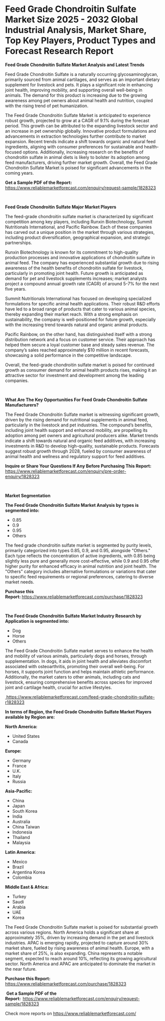 <p><h1>Feed Grade Chondroitin Sulfate Market Size 2025 - 2032 Global Industrial Analysis, Market Share, Top Key Players, Product Types and Forecast Research Report</h1></p><p><strong>Feed Grade Chondroitin Sulfate Market Analysis and Latest Trends</strong></p>
<p><p>Feed Grade Chondroitin Sulfate is a naturally occurring glycosaminoglycan, primarily sourced from animal cartilages, and serves as an important dietary supplement for livestock and pets. It plays a significant role in enhancing joint health, improving mobility, and supporting overall well-being in animals. The demand for this product is increasing due to the growing awareness among pet owners about animal health and nutrition, coupled with the rising trend of pet humanization.</p><p>The Feed Grade Chondroitin Sulfate Market is anticipated to experience robust growth, projected to grow at a CAGR of 9.1% during the forecast period. This growth can be attributed to the expanding livestock sector and an increase in pet ownership globally. Innovative product formulations and advancements in extraction technologies further contribute to market expansion. Recent trends indicate a shift towards organic and natural feed ingredients, aligning with consumer preferences for sustainable and health-focused options. Additionally, increasing research on the benefits of chondroitin sulfate in animal diets is likely to bolster its adoption among feed manufacturers, driving further market growth. Overall, the Feed Grade Chondroitin Sulfate Market is poised for significant advancements in the coming years.</p></p>
<p><strong>Get a Sample PDF of the Report:&nbsp;</strong> <a href="https://www.reliablemarketforecast.com/enquiry/request-sample/1828323?utm_campaign=2124&utm_medium=2&utm_source=Github&utm_content=ia&utm_term=03022025&utm_id=feed-grade-chondroitin-sulfate">https://www.reliablemarketforecast.com/enquiry/request-sample/1828323</a></p>
<p>&nbsp;</p>
<p><strong>Feed Grade Chondroitin Sulfate Major Market Players</strong></p>
<p><p>The feed-grade chondroitin sulfate market is characterized by significant competition among key players, including Runxin Biotechnology, Summit Nutritionals International, and Pacific Rainbow. Each of these companies has carved out a unique position in the market through various strategies, including product diversification, geographical expansion, and strategic partnerships.</p><p>Runxin Biotechnology is known for its commitment to high-quality production processes and innovative applications of chondroitin sulfate in animal feed. The company has experienced substantial growth due to rising awareness of the health benefits of chondroitin sulfate for livestock, particularly in promoting joint health. Future growth is anticipated as demand for pet and livestock supplements increases; market analysts project a compound annual growth rate (CAGR) of around 5-7% for the next five years.</p><p>Summit Nutritionals International has focused on developing specialized formulations for specific animal health applications. Their robust R&D efforts have led to a broad range of products that cater to various animal species, thereby expanding their market reach. With a strong emphasis on sustainability, the company is well-positioned for future growth, especially with the increasing trend towards natural and organic animal products.</p><p>Pacific Rainbow, on the other hand, has distinguished itself with a strong distribution network and a focus on customer service. Their approach has helped them secure a loyal customer base and steady sales revenue. The company’s sales reached approximately $10 million in recent forecasts, showcasing a solid performance in the competitive landscape.</p><p>Overall, the feed-grade chondroitin sulfate market is poised for continued growth as consumer demand for animal health products rises, making it an attractive sector for investment and development among the leading companies.</p></p>
<p>&nbsp;</p>
<p><strong>What Are The Key Opportunities For Feed Grade Chondroitin Sulfate Manufacturers?</strong></p>
<p><p>The Feed Grade Chondroitin Sulfate market is witnessing significant growth, driven by the rising demand for nutritional supplements in animal feed, particularly in the livestock and pet industries. The compound’s benefits, including joint health support and enhanced mobility, are propelling its adoption among pet owners and agricultural producers alike. Market trends indicate a shift towards natural and organic feed additives, with increasing investments in R&D to develop high-quality, sustainable products. Forecasts suggest robust growth through 2028, fueled by consumer awareness of animal health and wellness and regulatory support for feed additives.</p></p>
<p><strong>Inquire or Share Your Questions If Any Before Purchasing This Report:</strong> <a href="https://www.reliablemarketforecast.com/enquiry/pre-order-enquiry/1828323?utm_campaign=2124&utm_medium=2&utm_source=Github&utm_content=ia&utm_term=03022025&utm_id=feed-grade-chondroitin-sulfate">https://www.reliablemarketforecast.com/enquiry/pre-order-enquiry/1828323</a></p>
<p>&nbsp;</p>
<p><strong>Market Segmentation</strong></p>
<p><strong>The Feed Grade Chondroitin Sulfate Market Analysis by types is segmented into:</strong></p>
<p><ul><li>0.85</li><li>0.9</li><li>0.95</li><li>Others</li></ul></p>
<p><p>The feed grade chondroitin sulfate market is segmented by purity levels, primarily categorized into types 0.85, 0.9, and 0.95, alongside "Others." Each type reflects the concentration of active ingredients, with 0.85 being slightly less pure and generally more cost-effective, while 0.9 and 0.95 offer higher purity for enhanced efficacy in animal nutrition and joint health. The "Others" category includes alternative formulations or variations that cater to specific feed requirements or regional preferences, catering to diverse market needs.</p></p>
<p><strong>Purchase this Report:&nbsp;</strong><a href="https://www.reliablemarketforecast.com/purchase/1828323?utm_campaign=2124&utm_medium=2&utm_source=Github&utm_content=ia&utm_term=03022025&utm_id=feed-grade-chondroitin-sulfate">https://www.reliablemarketforecast.com/purchase/1828323</a></p>
<p>&nbsp;</p>
<p><strong>The Feed Grade Chondroitin Sulfate Market Industry Research by Application is segmented into:</strong></p>
<p><ul><li>Dog</li><li>Horse</li><li>Others</li></ul></p>
<p><p>The Feed Grade Chondroitin Sulfate market serves to enhance the health and mobility of various animals, particularly dogs and horses, through supplementation. In dogs, it aids in joint health and alleviates discomfort associated with osteoarthritis, promoting their overall well-being. For horses, it supports joint function and helps maintain athletic performance. Additionally, the market caters to other animals, including cats and livestock, ensuring comprehensive benefits across species for improved joint and cartilage health, crucial for active lifestyles.</p></p>
<p><a href="https://www.reliablemarketforecast.com/feed-grade-chondroitin-sulfate-r1828323?utm_campaign=2124&utm_medium=2&utm_source=Github&utm_content=ia&utm_term=03022025&utm_id=feed-grade-chondroitin-sulfate">&nbsp;https://www.reliablemarketforecast.com/feed-grade-chondroitin-sulfate-r1828323</a></p>
<p><strong>In terms of Region, the Feed Grade Chondroitin Sulfate Market Players available by Region are:</strong></p>
<p>
    <p> <strong> North America: </strong>
        <ul>
            <li>United States</li>
            <li>Canada</li>
        </ul>
        </p> 
    <p> <strong> Europe: </strong>
        <ul>
            <li>Germany</li>
            <li>France</li>
            <li>U.K.</li>
            <li>Italy</li>
            <li>Russia</li>
        </ul>
        </p> 
    <p> <strong> Asia-Pacific: </strong>
        <ul>
            <li>China</li>
            <li>Japan</li>
            <li>South Korea</li>
            <li>India</li>
            <li>Australia</li>
            <li>China Taiwan</li>
            <li>Indonesia</li>
            <li>Thailand</li>
            <li>Malaysia</li>
        </ul>
        </p> 
    <p> <strong> Latin America: </strong>
        <ul>
            <li>Mexico</li>
            <li>Brazil</li>
            <li>Argentina Korea</li>
            <li>Colombia</li>
        </ul>
        </p> 
    <p> <strong> Middle East & Africa: </strong>
        <ul>
            <li>Turkey</li>
            <li>Saudi</li>
            <li>Arabia</li>
            <li>UAE</li>
            <li>Korea</li>
        </ul>
    </p>
    </p>
<p><p>The Feed Grade Chondroitin Sulfate market is poised for substantial growth across various regions. North America holds a significant share at approximately 35%, driven by increasing demand in the pet and livestock industries. APAC is emerging rapidly, projected to capture around 30% market share, fueled by rising awareness of animal health. Europe, with a market share of 25%, is also expanding. China represents a notable segment, expected to reach around 10%, reflecting its growing agricultural sector. North America and APAC are anticipated to dominate the market in the near future.</p></p>
<p><strong>Purchase this Report: </strong><a href="https://www.reliablemarketforecast.com/purchase/1828323?utm_campaign=2124&utm_medium=2&utm_source=Github&utm_content=ia&utm_term=03022025&utm_id=feed-grade-chondroitin-sulfate">https://www.reliablemarketforecast.com/purchase/1828323</a></p>
<p>&nbsp;<strong>Get a Sample PDF of the Report:&nbsp;&nbsp;</strong><a href="https://www.reliablemarketforecast.com/enquiry/request-sample/1828323?utm_campaign=2124&utm_medium=2&utm_source=Github&utm_content=ia&utm_term=03022025&utm_id=feed-grade-chondroitin-sulfate">https://www.reliablemarketforecast.com/enquiry/request-sample/1828323</a></p>
<p><strong></strong></p>
<p>Check more reports on <a href="https://www.reliablemarketforecast.com/?utm_campaign=2124&utm_medium=2&utm_source=Github&utm_content=ia&utm_term=03022025&utm_id=feed-grade-chondroitin-sulfate">https://www.reliablemarketforecast.com/</a></p>